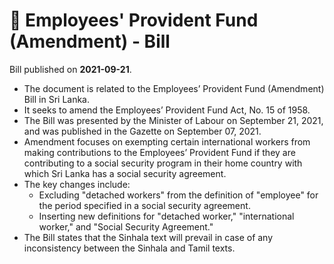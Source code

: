 # 📄  Employees' Provident Fund (Amendment) - Bill

Bill published on **2021-09-21**.

- The document is related to the Employees’ Provident Fund (Amendment) Bill in Sri Lanka.
- It seeks to amend the Employees’ Provident Fund Act, No. 15 of 1958.
- The Bill was presented by the Minister of Labour on September 21, 2021, and was published in the Gazette on September 07, 2021.
- Amendment focuses on exempting certain international workers from making contributions to the Employees’ Provident Fund if they are contributing to a social security program in their home country with which Sri Lanka has a social security agreement.
- The key changes include:
  - Excluding "detached workers" from the definition of "employee" for the period specified in a social security agreement.
  - Inserting new definitions for "detached worker," "international worker," and "Social Security Agreement."
- The Bill states that the Sinhala text will prevail in case of any inconsistency between the Sinhala and Tamil texts.
